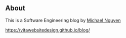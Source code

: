 ## About
This is a Software Engineering blog by [Michael Nguyen](https://github.com/vitawebsitedesign)

https://vitawebsitedesign.github.io/blog/
